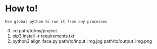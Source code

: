 # How to!

`Use global python to run it from any processes`

0. cd path/to/my/project
1. pip3 install -r requirements.txt
2. python3 align_face.py path/to/input_img.jpg path/to/output_img.png


